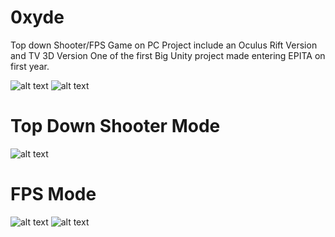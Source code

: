 # 0xyde

Top down Shooter/FPS Game on PC
Project include an Oculus Rift Version and TV 3D Version
One of the first Big Unity project made entering EPITA on first year.

![alt text](https://image.ibb.co/mjFh8e/logo_0xyde.png)
![alt text](https://www.ez-robot.com/uploads/Plugins/59/title.jpg)

# Top Down Shooter Mode
![alt text](https://image.ibb.co/hyAJye/1.png)


# FPS Mode

![alt text](https://image.ibb.co/eGQFTe/6.png)
![alt text](https://image.ibb.co/d7nUoe/5.png)
